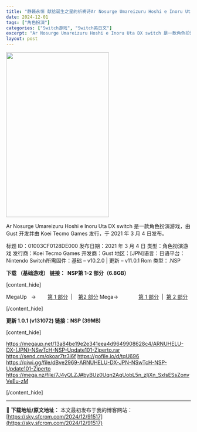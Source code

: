 ```yaml
---
title: "静籁永恒 献给诞生之星的祈祷诗Ar Nosurge Umareizuru Hoshi e Inoru Uta DX Switch NSP (更新) (日文) (eShop)"
date: 2024-12-01
tags: ["角色扮演"]
categories: ["Switch游戏", "Switch英日文"]
excerpt: "Ar Nosurge Umareizuru Hoshi e Inoru Uta DX switch 是一款角色扮演游戏，由 Gust 开发并由 Koei Tecmo Games 发行，于 2021 年 3 月 4 日发布。 标题 ID：01003CF0128DE000 发布日期：2021 年 3 月&hellip;"
layout: post
---
```


<img class="aligncenter size-full wp-image-91518" src="https://sky.sfcrom.com/wp-content/uploads/2024/12/2024120109043857.webp" alt="" width="280" height="450" />

Ar Nosurge Umareizuru Hoshi e Inoru Uta DX switch 是一款角色扮演游戏，由 Gust 开发并由 Koei Tecmo Games 发行，于 2021 年 3 月 4 日发布。

标题 ID：01003CF0128DE000
发布日期：2021 年 3 月 4 日
类型：角色扮演游戏
发行商：Koei Tecmo Games
开发商：Gust
地区：[JPN]语言：日语平台：Nintendo Switch所需固件：基础 – v10.2.0 | 更新 – v11.0.1 Rom 类型：.NSP

<strong>下载 （基础游戏） 链接：  NSP第 1-2 部分（6.8GB）</strong>

[content_hide]

MegaUp   -&gt;        <a href="https://megaup.net/6100972e1058ee50e662a108f60fe15b/ARNUHELU-DX-(JPN)-NSwTcH-[BASE]-NSP-(eShop)-Ziperto.part1.rar">第 1 部分</a>  |    <a href="https://megaup.net/b3e9c80bcbc500a08121865c6ba08c68/ARNUHELU-DX-(JPN)-NSwTcH-[BASE]-NSP-(eShop)-Ziperto.part2.rar">第2 部分</a>
Mega-&gt;              <a href="https://mega.nz/file/6Ax02CKJ#b4QTQDj6_SsACDx1q21Hx3bydyYSF0_GQmmKFqyVGgM">第 1 部分</a>  |  <a href="https://mega.nz/file/aBgFXDJb#I7hHR2szOV0wTrI3Yyt5Rx2x0x0btDFEOjb5dRBchGo">第 2 部分</a>

[/content_hide]

<strong>更新 1.0.1 (v131072) 链接：NSP (39MB)</strong>

[content_hide]

https://megaup.net/13a84be19e2e341eea4d9649908628c4/ARNUHELU-DX-(JPN)-NSwTcH-NSP-Update101-Ziperto.rar
https://send.cm/okoar7tr3i6f
https://gofile.io/d/tqU696
https://qiwi.gg/file/dBve2969-ARNUHELU-DX-JPN-NSwTcH-NSP-Update101-Ziperto
https://mega.nz/file/7J4yQLZJ#byBUz0Uqn2AqUobL5n_zIjXn_SxIsESsZonvVeEu-zM

[/content_hide]

---
📖 **下载地址/原文地址：** 本文最初发布于我的博客网站：[https://sky.sfcrom.com/2024/12/91517](https://sky.sfcrom.com/2024/12/91517)
